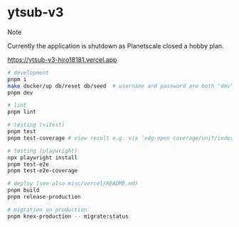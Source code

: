 # ytsub-v3

> [!note]
> Currently the application is shutdown as Planetscale closed a hobby plan.

https://ytsub-v3-hiro18181.vercel.app

```sh
# development
pnpm i
make docker/up db/reset db/seed  # username and password are both "dev"
pnpm dev

# lint
pnpm lint

# testing (vitest)
pnpm test
pnpm test-coverage # view result e.g. via `xdg-open coverage/unit/index.html`

# testing (playwright)
npx playwright install
pnpm test-e2e
pnpm test-e2e-coverage

# deploy (see also misc/vercel/README.md)
pnpm build
pnpm release-production

# migration on production
pnpm knex-production -- migrate:status
```
